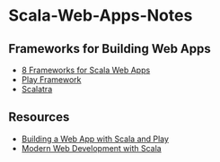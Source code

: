 # Scala-Web-Apps-Notes


## Frameworks for Building Web Apps

* [8 Frameworks for Scala Web Apps](https://nordicapis.com/8-frameworks-to-build-a-web-api-in-scala/)
* [Play Framework](https://www.playframework.com/)<br>
* [Scalatra](http://scalatra.org/)<br>



## Resources

* [Building a Web App with Scala and Play](https://spr.com/building-a-simple-rest-api-with-scala-play-part-1/)
* [Modern Web Development with Scala](https://leanpub.com/modern-web-development-with-scala)

